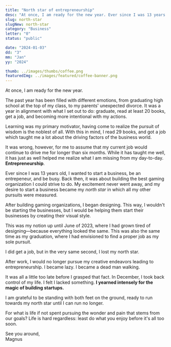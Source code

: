 ```yaml
---
title: "North star of entrepreneurship"
desc: "At once, I am ready for the new year. Ever since I was 13 years old, I wanted to start a business, be an entrepeneur, and to be busy. Back then, it was about building the best organization I could strive to do. My excitement never went away, and my desire to start a business became my north star in which all my other pursuits were measured."
slug: north-star
slugNew: north-star
category: "Business"
letter: "0"
status: "public"

date: "2024-01-03"
dd: "3"
mm: "Jan"
yy: "2024"

thumb: ../images/thumbs/coffee.png
featuredImg: ../images/featured/coffee-banner.png
---
```


At once, I am ready for the new year.

The past year has been filled with different emotions, from graduating high school at the top of my class, to my parents' unexpected divorce. It was a year in alignment with what I set out to do: graduate, read at least 20 books, get a job, and becoming more intentional with my actions.

Learning was my primary motivator, having come to realize the pursuit of wisdom is the noblest of all. With this in mind, I read 29 books, and got a job which taught me a lot about the driving factors of the business world.

It was wrong, however, for me to assume that my current job would continue to drive me for longer than six months. While it has taught me well, it has just as well helped me realize what I am missing from my day-to-day. **Entrepreneurship**.

Ever since I was 13 years old, I wanted to start a business, be an entrepeneur, and be busy. Back then, it was about building the best gaming organization I could strive to do. My excitement never went away, and my desire to start a business became my _north star_ in which all my other pursuits were measured.

After building gaming organizations, I began designing. This way, I wouldn't be starting the businesses, but I would be helping them start their businesses by creating their visual style.

This was my notion up until June of 2023, where I had grown tired of designing—because everything looked the same. This was also the same time as my graduation, where I had envisioned to find a proper job as my sole pursuit.

I did get a job, but in the very same second, I lost my north star.

After work, I would no longer pursue my creative endeavors leading to entrepreneurship. I became lazy. I became a dead man walking.

It was all a little too late before I grasped that fact. In December, I took back control of my life. I felt I lacked something. **I yearned intensely for the magic of building startups.**

I am grateful to be standing with both feet on the ground, ready to run towards my north star until I can run no longer.

For what is life if not spent pursuing the wonder and pain that stems from our goals? Life is hard regardless: least do what you enjoy before it's all too soon.

See you around, <br>
Magnus

<!-- Once again, like I tend to do every other year, I've gone and rebuilt my website and blog. It's something I tinker with every now and then to improve how I share my thoughts and ideas, or sometimes just to freshen up the look and feel. This time around, it's less about the design and more about updating how I write and share content online. The hope here is that this would be the last time I would update my website in a significant way. Ideally, this should last a really long time.

## Improving how I write

A few months ago, I started organizing my writing and taking notes using the zettelkasten (German: "slip box") method. Sociologist Johannes F.K. Schmidt once said the process makes “serendipity possible in a systemically and theoretically informed way.” My experience with the process reflected this. Instead of writing long essays on topics I wanted to explore, I wrote shorter, atomic entries around specific ideas and linked them together. It allowed me the flexibility to explore ideas with few constraints. I used [Obsidian](https://pages.github.com/), a networked note-taking app, to tie all my disconnected thoughts together. If I had written about a specific idea once, I reference it wherever I need it in my other notes. A chain of notes can represent and explain big ideas with ease, and in full.

> Do it with the best of your ability because it will never be perfect. -->
